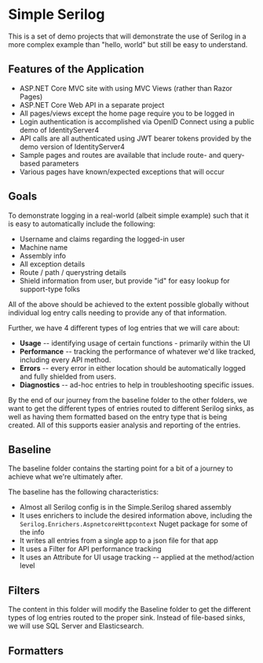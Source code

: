 # Simple Serilog
This is a set of demo projects that will demonstrate the use of Serilog in a more complex example than "hello, world" but still be easy to understand.

## Features of the Application
* ASP.NET Core MVC site with using MVC Views (rather than Razor Pages)
* ASP.NET Core Web API in a separate project
* All pages/views except the home page require you to be logged in
* Login authentication is accomplished via OpenID Connect using a public demo of IdentityServer4
* API calls are all authenticated using JWT bearer tokens provided by the demo version of IdentityServer4
* Sample pages and routes are available that include route- and query-based parameters
* Various pages have known/expected exceptions that will occur

## Goals
To demonstrate logging in a real-world (albeit simple example) such that it is easy to automatically include the following:
* Username and claims regarding the logged-in user
* Machine name
* Assembly info
* All exception details 
* Route / path / querystring details
* Shield information from user, but provide "id" for easy lookup for support-type folks

All of the above should be achieved to the extent possible globally without individual log entry calls needing to provide any of that information.

Further, we have 4 different types of log entries that we will care about:
* **Usage** -- identifying usage of certain functions - primarily within the UI
* **Performance** -- tracking the performance of whatever we'd like tracked, including every API method.
* **Errors** -- every error in either location should be automatically logged and fully shielded from users.
* **Diagnostics** -- ad-hoc entries to help in troubleshooting specific issues.

By the end of our journey from the baseline folder to the other folders, we want to 
get the different types of entries routed to different Serilog sinks, as well as having them formatted based on the entry type that is being created.  All of this supports easier analysis and reporting of the entries.

## Baseline
The baseline folder contains the starting point for a bit of a journey to achieve what we're ultimately after.

The baseline has the following characteristics:
* Almost all Serilog config is in the Simple.Serilog shared assembly
* It uses enrichers to include the desired information above, including the ``Serilog.Enrichers.AspnetcoreHttpcontext`` Nuget package for some of the info
* It writes all entries from a single app to a json file for that app
* It uses a Filter for API performance tracking
* It uses an Attribute for UI usage tracking -- applied at the method/action level

## Filters
The content in this folder will modify the Baseline folder to get the different types
of log entries routed to the proper sink.  Instead of file-based sinks, we will 
use SQL Server and Elasticsearch.


## Formatters

